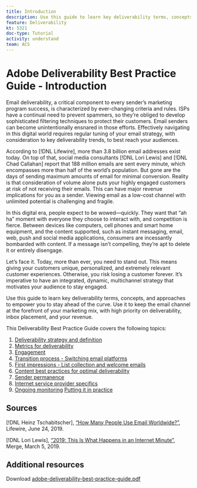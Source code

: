 ```yaml
---
title: Introduction
description: Use this guide to learn key deliverability terms, concepts, and approaches to empower you to stay ahead of the curve.
feature: Deliverability
kt: 5321
doc-type: Tutorial
activity: understand
team: ACS
---
```


# Adobe Deliverability Best Practice Guide - Introduction

Email deliverability, a critical component to every sender’s marketing program success, is characterized by ever-changing criteria and rules. ISPs have a continual need to prevent spammers, so they’re obliged to develop sophisticated filtering techniques to protect their customers. Email senders can become unintentionally ensnared in those efforts. Effectively navigating in this digital world requires regular tuning of your email strategy, with consideration to key deliverability trends, to best reach your audiences.

According to [!DNL Lifewire], more than 3.8 billion email addresses exist today. On top of that, social media consultants [!DNL Lori Lewis] and [!DNL Chad Callahan] report that 188 million emails are sent every minute, which encompasses more than half of the world’s population. But gone are the days of sending maximum amounts of email for minimal conversion. Reality is that consideration of volume alone puts your highly engaged customers at risk of not receiving their emails. This can have major revenue implications for you as a sender. Viewing email as a low-cost channel with unlimited potential is challenging and fragile.

In this digital era, people expect to be wowed—quickly. They want that “ah ha” moment with everyone they choose to interact with, and competition is fierce. Between devices like computers, cell phones and smart home equipment, and the content supported, such as instant messaging, email, web, push and social media applications, consumers are incessantly bombarded with content. If a message isn’t compelling, they’re apt to delete it or entirely disengage.

Let’s face it. Today, more than ever, you need to stand out. This means giving your customers unique, personalized, and extremely relevant customer experiences. Otherwise, you risk losing a customer forever. It’s imperative to have an integrated, dynamic, multichannel strategy that motivates your audience to stay engaged.

Use this guide to learn key deliverability terms, concepts, and approaches to empower you to stay ahead of the curve. Use it to keep the email channel at the forefront of your marketing mix, with high priority on deliverability, inbox placement, and your revenue.

This Deliverability Best Practice Guide covers the following topics:

1. [Deliverability strategy and definition](/help/deliverability-strategy-and-definition.md)
2. [Metrics for deliverability](/help/metrics/metrics-overview.md)
3. [Engagement](/help/engagement.md)
4. [Transition process - Switching email platforms](/help/transition-process/switching-email-platforms.md)
5. [First impressions - List collection and welcome emails](/help/first-impressions/address-collection-and-list-growth.md)
6. [Content best practices for optimal deliverability](/help/content-best-practices-for-optimal-delivery.md)
7. [Sender permanence](/help/sender-permanence.md)
8. [Internet service provider specifics](/help/internet-service-provider-specifics/overview.md)
9. [Ongoing monitoring](/help/ongoing-monitoring.md)
    [Putting it in practice](/help/putting-it-in-practice.md)

## Sources

[!DNL Heinz Tschabitscher], [“How Many People Use Email Worldwide?”](https://www.lifewire.com/how-many-email-users-are-there-1171213), Lifewire, June 24, 2019.

[!DNL Lori Lewis], [“2019: This Is What Happens in an Internet Minute”](https://www.allaccess.com/merge/archive/29580/2019-this-is-what-happens-in-an-internet-minute), Merge, March 5, 2019.

## Additional resources

Download [adobe-deliverability-best-practice-guide.pdf](/help/assets/adobe-deliverability-best-practice-guide.pdf)
